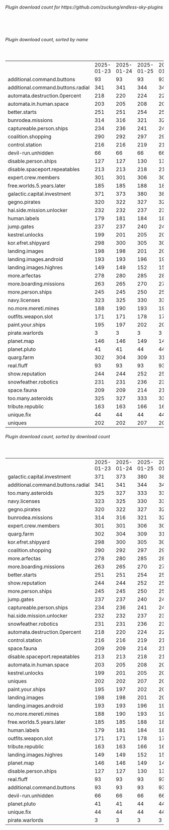 <h6>Plugin download count for https://github.com/zuckung/endless-sky-plugins</h6><br>
<br>
<h6>Plugin download count, sorted by name</h6><sub><sup><br>
<table>
	<tr>
		<td></td>
		<td>2025-01-23</td>
		<td>2025-01-24</td>
		<td>2025-01-25</td>
		<td>2025-01-26</td>
		<td>2025-01-27</td>
		<td>2025-01-28</td>
		<td>2025-01-29</td>
		<td>today +</td>
	</tr>
	<tr>
		<td>additional.command.buttons</td>
		<td>93</td>
		<td>93</td>
		<td>93</td>
		<td>93</td>
		<td>93</td>
		<td>93</td>
		<td>93</td>
		<td></td>
	</tr>
	<tr>
		<td>additional.command.buttons.radial</td>
		<td>341</td>
		<td>341</td>
		<td>344</td>
		<td>346</td>
		<td>349</td>
		<td>355</td>
		<td>358</td>
		<td>+ 3</td>
	</tr>
	<tr>
		<td>automata.destruction.0percent</td>
		<td>218</td>
		<td>220</td>
		<td>224</td>
		<td>224</td>
		<td>227</td>
		<td>229</td>
		<td>234</td>
		<td>+ 5</td>
	</tr>
	<tr>
		<td>automata.in.human.space</td>
		<td>203</td>
		<td>205</td>
		<td>208</td>
		<td>208</td>
		<td>211</td>
		<td>213</td>
		<td>218</td>
		<td>+ 5</td>
	</tr>
	<tr>
		<td>better.starts</td>
		<td>251</td>
		<td>251</td>
		<td>254</td>
		<td>256</td>
		<td>259</td>
		<td>263</td>
		<td>272</td>
		<td>+ 9</td>
	</tr>
	<tr>
		<td>bunrodea.missions</td>
		<td>314</td>
		<td>316</td>
		<td>321</td>
		<td>321</td>
		<td>326</td>
		<td>330</td>
		<td>339</td>
		<td>+ 9</td>
	</tr>
	<tr>
		<td>captureable.person.ships</td>
		<td>234</td>
		<td>236</td>
		<td>241</td>
		<td>244</td>
		<td>248</td>
		<td>250</td>
		<td>253</td>
		<td>+ 3</td>
	</tr>
	<tr>
		<td>coalition.shopping</td>
		<td>290</td>
		<td>292</td>
		<td>297</td>
		<td>297</td>
		<td>300</td>
		<td>304</td>
		<td>313</td>
		<td>+ 9</td>
	</tr>
	<tr>
		<td>control.station</td>
		<td>216</td>
		<td>216</td>
		<td>219</td>
		<td>219</td>
		<td>222</td>
		<td>224</td>
		<td>227</td>
		<td>+ 3</td>
	</tr>
	<tr>
		<td>devil-run.unhidden</td>
		<td>66</td>
		<td>66</td>
		<td>66</td>
		<td>66</td>
		<td>66</td>
		<td>66</td>
		<td>66</td>
		<td></td>
	</tr>
	<tr>
		<td>disable.person.ships</td>
		<td>127</td>
		<td>127</td>
		<td>130</td>
		<td>130</td>
		<td>133</td>
		<td>133</td>
		<td>136</td>
		<td>+ 3</td>
	</tr>
	<tr>
		<td>disable.spaceport.repeatables</td>
		<td>213</td>
		<td>213</td>
		<td>218</td>
		<td>218</td>
		<td>221</td>
		<td>221</td>
		<td>224</td>
		<td>+ 3</td>
	</tr>
	<tr>
		<td>expert.crew.members</td>
		<td>301</td>
		<td>301</td>
		<td>306</td>
		<td>306</td>
		<td>309</td>
		<td>315</td>
		<td>326</td>
		<td>+ 11</td>
	</tr>
	<tr>
		<td>free.worlds.5.years.later</td>
		<td>185</td>
		<td>185</td>
		<td>188</td>
		<td>188</td>
		<td>191</td>
		<td>193</td>
		<td>196</td>
		<td>+ 3</td>
	</tr>
	<tr>
		<td>galactic.capital.investment</td>
		<td>371</td>
		<td>373</td>
		<td>380</td>
		<td>382</td>
		<td>389</td>
		<td>389</td>
		<td>398</td>
		<td>+ 9</td>
	</tr>
	<tr>
		<td>gegno.pirates</td>
		<td>320</td>
		<td>322</td>
		<td>327</td>
		<td>329</td>
		<td>334</td>
		<td>336</td>
		<td>341</td>
		<td>+ 5</td>
	</tr>
	<tr>
		<td>hai.side.mission.unlocker</td>
		<td>232</td>
		<td>232</td>
		<td>237</td>
		<td>237</td>
		<td>240</td>
		<td>240</td>
		<td>247</td>
		<td>+ 7</td>
	</tr>
	<tr>
		<td>human.labels</td>
		<td>179</td>
		<td>181</td>
		<td>184</td>
		<td>184</td>
		<td>187</td>
		<td>187</td>
		<td>190</td>
		<td>+ 3</td>
	</tr>
	<tr>
		<td>jump.gates</td>
		<td>237</td>
		<td>237</td>
		<td>240</td>
		<td>242</td>
		<td>245</td>
		<td>247</td>
		<td>258</td>
		<td>+ 11</td>
	</tr>
	<tr>
		<td>kestrel.unlocks</td>
		<td>199</td>
		<td>201</td>
		<td>205</td>
		<td>206</td>
		<td>209</td>
		<td>209</td>
		<td>216</td>
		<td>+ 7</td>
	</tr>
	<tr>
		<td>kor.efret.shipyard</td>
		<td>298</td>
		<td>300</td>
		<td>305</td>
		<td>306</td>
		<td>309</td>
		<td>311</td>
		<td>322</td>
		<td>+ 11</td>
	</tr>
	<tr>
		<td>landing.images</td>
		<td>198</td>
		<td>198</td>
		<td>201</td>
		<td>201</td>
		<td>204</td>
		<td>204</td>
		<td>209</td>
		<td>+ 5</td>
	</tr>
	<tr>
		<td>landing.images.android</td>
		<td>193</td>
		<td>193</td>
		<td>196</td>
		<td>196</td>
		<td>199</td>
		<td>201</td>
		<td>204</td>
		<td>+ 3</td>
	</tr>
	<tr>
		<td>landing.images.highres</td>
		<td>149</td>
		<td>149</td>
		<td>152</td>
		<td>152</td>
		<td>155</td>
		<td>155</td>
		<td>160</td>
		<td>+ 5</td>
	</tr>
	<tr>
		<td>more.arfectas</td>
		<td>278</td>
		<td>280</td>
		<td>285</td>
		<td>288</td>
		<td>291</td>
		<td>297</td>
		<td>304</td>
		<td>+ 7</td>
	</tr>
	<tr>
		<td>more.boarding.missions</td>
		<td>263</td>
		<td>265</td>
		<td>270</td>
		<td>270</td>
		<td>275</td>
		<td>277</td>
		<td>284</td>
		<td>+ 7</td>
	</tr>
	<tr>
		<td>more.person.ships</td>
		<td>245</td>
		<td>245</td>
		<td>250</td>
		<td>250</td>
		<td>253</td>
		<td>255</td>
		<td>258</td>
		<td>+ 3</td>
	</tr>
	<tr>
		<td>navy.licenses</td>
		<td>323</td>
		<td>325</td>
		<td>330</td>
		<td>335</td>
		<td>340</td>
		<td>342</td>
		<td>347</td>
		<td>+ 5</td>
	</tr>
	<tr>
		<td>no.more.mereti.mines</td>
		<td>188</td>
		<td>190</td>
		<td>193</td>
		<td>195</td>
		<td>198</td>
		<td>200</td>
		<td>203</td>
		<td>+ 3</td>
	</tr>
	<tr>
		<td>outfits.weapon.slot</td>
		<td>171</td>
		<td>171</td>
		<td>178</td>
		<td>178</td>
		<td>183</td>
		<td>183</td>
		<td>188</td>
		<td>+ 5</td>
	</tr>
	<tr>
		<td>paint.your.ships</td>
		<td>195</td>
		<td>197</td>
		<td>202</td>
		<td>202</td>
		<td>207</td>
		<td>207</td>
		<td>212</td>
		<td>+ 5</td>
	</tr>
	<tr>
		<td>pirate.warlords</td>
		<td>3</td>
		<td>3</td>
		<td>3</td>
		<td>3</td>
		<td>3</td>
		<td>3</td>
		<td>3</td>
		<td></td>
	</tr>
	<tr>
		<td>planet.map</td>
		<td>146</td>
		<td>146</td>
		<td>149</td>
		<td>149</td>
		<td>152</td>
		<td>152</td>
		<td>157</td>
		<td>+ 5</td>
	</tr>
	<tr>
		<td>planet.pluto</td>
		<td>41</td>
		<td>41</td>
		<td>44</td>
		<td>44</td>
		<td>47</td>
		<td>47</td>
		<td>54</td>
		<td>+ 7</td>
	</tr>
	<tr>
		<td>quarg.farm</td>
		<td>302</td>
		<td>304</td>
		<td>309</td>
		<td>311</td>
		<td>314</td>
		<td>316</td>
		<td>323</td>
		<td>+ 7</td>
	</tr>
	<tr>
		<td>real.fluff</td>
		<td>93</td>
		<td>93</td>
		<td>93</td>
		<td>93</td>
		<td>93</td>
		<td>93</td>
		<td>93</td>
		<td></td>
	</tr>
	<tr>
		<td>show.reputation</td>
		<td>244</td>
		<td>244</td>
		<td>252</td>
		<td>252</td>
		<td>255</td>
		<td>257</td>
		<td>260</td>
		<td>+ 3</td>
	</tr>
	<tr>
		<td>snowfeather.robotics</td>
		<td>231</td>
		<td>231</td>
		<td>236</td>
		<td>238</td>
		<td>241</td>
		<td>241</td>
		<td>246</td>
		<td>+ 5</td>
	</tr>
	<tr>
		<td>space.fauna</td>
		<td>209</td>
		<td>209</td>
		<td>214</td>
		<td>214</td>
		<td>217</td>
		<td>221</td>
		<td>226</td>
		<td>+ 5</td>
	</tr>
	<tr>
		<td>too.many.asteroids</td>
		<td>325</td>
		<td>327</td>
		<td>333</td>
		<td>337</td>
		<td>340</td>
		<td>344</td>
		<td>351</td>
		<td>+ 7</td>
	</tr>
	<tr>
		<td>tribute.republic</td>
		<td>163</td>
		<td>163</td>
		<td>166</td>
		<td>169</td>
		<td>172</td>
		<td>174</td>
		<td>177</td>
		<td>+ 3</td>
	</tr>
	<tr>
		<td>unique.fix</td>
		<td>44</td>
		<td>44</td>
		<td>44</td>
		<td>44</td>
		<td>44</td>
		<td>44</td>
		<td>44</td>
		<td></td>
	</tr>
	<tr>
		<td>uniques</td>
		<td>202</td>
		<td>202</td>
		<td>207</td>
		<td>207</td>
		<td>210</td>
		<td>210</td>
		<td>215</td>
		<td>+ 5</td>
	</tr>
</table>
</sub></sup>
<h6>Plugin download count, sorted by download count</h6><sub><sup><br>
<table>
	<tr>
		<td></td>
		<td>2025-01-23</td>
		<td>2025-01-24</td>
		<td>2025-01-25</td>
		<td>2025-01-26</td>
		<td>2025-01-27</td>
		<td>2025-01-28</td>
		<td>2025-01-29</td>
		<td>today +</td>
	</tr>
	<tr>
		<td>galactic.capital.investment</td>
		<td>371</td>
		<td>373</td>
		<td>380</td>
		<td>382</td>
		<td>389</td>
		<td>389</td>
		<td>398</td>
		<td>+ 9</td>
	</tr>
	<tr>
		<td>additional.command.buttons.radial</td>
		<td>341</td>
		<td>341</td>
		<td>344</td>
		<td>346</td>
		<td>349</td>
		<td>355</td>
		<td>358</td>
		<td>+ 3</td>
	</tr>
	<tr>
		<td>too.many.asteroids</td>
		<td>325</td>
		<td>327</td>
		<td>333</td>
		<td>337</td>
		<td>340</td>
		<td>344</td>
		<td>351</td>
		<td>+ 7</td>
	</tr>
	<tr>
		<td>navy.licenses</td>
		<td>323</td>
		<td>325</td>
		<td>330</td>
		<td>335</td>
		<td>340</td>
		<td>342</td>
		<td>347</td>
		<td>+ 5</td>
	</tr>
	<tr>
		<td>gegno.pirates</td>
		<td>320</td>
		<td>322</td>
		<td>327</td>
		<td>329</td>
		<td>334</td>
		<td>336</td>
		<td>341</td>
		<td>+ 5</td>
	</tr>
	<tr>
		<td>bunrodea.missions</td>
		<td>314</td>
		<td>316</td>
		<td>321</td>
		<td>321</td>
		<td>326</td>
		<td>330</td>
		<td>339</td>
		<td>+ 9</td>
	</tr>
	<tr>
		<td>expert.crew.members</td>
		<td>301</td>
		<td>301</td>
		<td>306</td>
		<td>306</td>
		<td>309</td>
		<td>315</td>
		<td>326</td>
		<td>+ 11</td>
	</tr>
	<tr>
		<td>quarg.farm</td>
		<td>302</td>
		<td>304</td>
		<td>309</td>
		<td>311</td>
		<td>314</td>
		<td>316</td>
		<td>323</td>
		<td>+ 7</td>
	</tr>
	<tr>
		<td>kor.efret.shipyard</td>
		<td>298</td>
		<td>300</td>
		<td>305</td>
		<td>306</td>
		<td>309</td>
		<td>311</td>
		<td>322</td>
		<td>+ 11</td>
	</tr>
	<tr>
		<td>coalition.shopping</td>
		<td>290</td>
		<td>292</td>
		<td>297</td>
		<td>297</td>
		<td>300</td>
		<td>304</td>
		<td>313</td>
		<td>+ 9</td>
	</tr>
	<tr>
		<td>more.arfectas</td>
		<td>278</td>
		<td>280</td>
		<td>285</td>
		<td>288</td>
		<td>291</td>
		<td>297</td>
		<td>304</td>
		<td>+ 7</td>
	</tr>
	<tr>
		<td>more.boarding.missions</td>
		<td>263</td>
		<td>265</td>
		<td>270</td>
		<td>270</td>
		<td>275</td>
		<td>277</td>
		<td>284</td>
		<td>+ 7</td>
	</tr>
	<tr>
		<td>better.starts</td>
		<td>251</td>
		<td>251</td>
		<td>254</td>
		<td>256</td>
		<td>259</td>
		<td>263</td>
		<td>272</td>
		<td>+ 9</td>
	</tr>
	<tr>
		<td>show.reputation</td>
		<td>244</td>
		<td>244</td>
		<td>252</td>
		<td>252</td>
		<td>255</td>
		<td>257</td>
		<td>260</td>
		<td>+ 3</td>
	</tr>
	<tr>
		<td>more.person.ships</td>
		<td>245</td>
		<td>245</td>
		<td>250</td>
		<td>250</td>
		<td>253</td>
		<td>255</td>
		<td>258</td>
		<td>+ 3</td>
	</tr>
	<tr>
		<td>jump.gates</td>
		<td>237</td>
		<td>237</td>
		<td>240</td>
		<td>242</td>
		<td>245</td>
		<td>247</td>
		<td>258</td>
		<td>+ 11</td>
	</tr>
	<tr>
		<td>captureable.person.ships</td>
		<td>234</td>
		<td>236</td>
		<td>241</td>
		<td>244</td>
		<td>248</td>
		<td>250</td>
		<td>253</td>
		<td>+ 3</td>
	</tr>
	<tr>
		<td>hai.side.mission.unlocker</td>
		<td>232</td>
		<td>232</td>
		<td>237</td>
		<td>237</td>
		<td>240</td>
		<td>240</td>
		<td>247</td>
		<td>+ 7</td>
	</tr>
	<tr>
		<td>snowfeather.robotics</td>
		<td>231</td>
		<td>231</td>
		<td>236</td>
		<td>238</td>
		<td>241</td>
		<td>241</td>
		<td>246</td>
		<td>+ 5</td>
	</tr>
	<tr>
		<td>automata.destruction.0percent</td>
		<td>218</td>
		<td>220</td>
		<td>224</td>
		<td>224</td>
		<td>227</td>
		<td>229</td>
		<td>234</td>
		<td>+ 5</td>
	</tr>
	<tr>
		<td>control.station</td>
		<td>216</td>
		<td>216</td>
		<td>219</td>
		<td>219</td>
		<td>222</td>
		<td>224</td>
		<td>227</td>
		<td>+ 3</td>
	</tr>
	<tr>
		<td>space.fauna</td>
		<td>209</td>
		<td>209</td>
		<td>214</td>
		<td>214</td>
		<td>217</td>
		<td>221</td>
		<td>226</td>
		<td>+ 5</td>
	</tr>
	<tr>
		<td>disable.spaceport.repeatables</td>
		<td>213</td>
		<td>213</td>
		<td>218</td>
		<td>218</td>
		<td>221</td>
		<td>221</td>
		<td>224</td>
		<td>+ 3</td>
	</tr>
	<tr>
		<td>automata.in.human.space</td>
		<td>203</td>
		<td>205</td>
		<td>208</td>
		<td>208</td>
		<td>211</td>
		<td>213</td>
		<td>218</td>
		<td>+ 5</td>
	</tr>
	<tr>
		<td>kestrel.unlocks</td>
		<td>199</td>
		<td>201</td>
		<td>205</td>
		<td>206</td>
		<td>209</td>
		<td>209</td>
		<td>216</td>
		<td>+ 7</td>
	</tr>
	<tr>
		<td>uniques</td>
		<td>202</td>
		<td>202</td>
		<td>207</td>
		<td>207</td>
		<td>210</td>
		<td>210</td>
		<td>215</td>
		<td>+ 5</td>
	</tr>
	<tr>
		<td>paint.your.ships</td>
		<td>195</td>
		<td>197</td>
		<td>202</td>
		<td>202</td>
		<td>207</td>
		<td>207</td>
		<td>212</td>
		<td>+ 5</td>
	</tr>
	<tr>
		<td>landing.images</td>
		<td>198</td>
		<td>198</td>
		<td>201</td>
		<td>201</td>
		<td>204</td>
		<td>204</td>
		<td>209</td>
		<td>+ 5</td>
	</tr>
	<tr>
		<td>landing.images.android</td>
		<td>193</td>
		<td>193</td>
		<td>196</td>
		<td>196</td>
		<td>199</td>
		<td>201</td>
		<td>204</td>
		<td>+ 3</td>
	</tr>
	<tr>
		<td>no.more.mereti.mines</td>
		<td>188</td>
		<td>190</td>
		<td>193</td>
		<td>195</td>
		<td>198</td>
		<td>200</td>
		<td>203</td>
		<td>+ 3</td>
	</tr>
	<tr>
		<td>free.worlds.5.years.later</td>
		<td>185</td>
		<td>185</td>
		<td>188</td>
		<td>188</td>
		<td>191</td>
		<td>193</td>
		<td>196</td>
		<td>+ 3</td>
	</tr>
	<tr>
		<td>human.labels</td>
		<td>179</td>
		<td>181</td>
		<td>184</td>
		<td>184</td>
		<td>187</td>
		<td>187</td>
		<td>190</td>
		<td>+ 3</td>
	</tr>
	<tr>
		<td>outfits.weapon.slot</td>
		<td>171</td>
		<td>171</td>
		<td>178</td>
		<td>178</td>
		<td>183</td>
		<td>183</td>
		<td>188</td>
		<td>+ 5</td>
	</tr>
	<tr>
		<td>tribute.republic</td>
		<td>163</td>
		<td>163</td>
		<td>166</td>
		<td>169</td>
		<td>172</td>
		<td>174</td>
		<td>177</td>
		<td>+ 3</td>
	</tr>
	<tr>
		<td>landing.images.highres</td>
		<td>149</td>
		<td>149</td>
		<td>152</td>
		<td>152</td>
		<td>155</td>
		<td>155</td>
		<td>160</td>
		<td>+ 5</td>
	</tr>
	<tr>
		<td>planet.map</td>
		<td>146</td>
		<td>146</td>
		<td>149</td>
		<td>149</td>
		<td>152</td>
		<td>152</td>
		<td>157</td>
		<td>+ 5</td>
	</tr>
	<tr>
		<td>disable.person.ships</td>
		<td>127</td>
		<td>127</td>
		<td>130</td>
		<td>130</td>
		<td>133</td>
		<td>133</td>
		<td>136</td>
		<td>+ 3</td>
	</tr>
	<tr>
		<td>real.fluff</td>
		<td>93</td>
		<td>93</td>
		<td>93</td>
		<td>93</td>
		<td>93</td>
		<td>93</td>
		<td>93</td>
		<td></td>
	</tr>
	<tr>
		<td>additional.command.buttons</td>
		<td>93</td>
		<td>93</td>
		<td>93</td>
		<td>93</td>
		<td>93</td>
		<td>93</td>
		<td>93</td>
		<td></td>
	</tr>
	<tr>
		<td>devil-run.unhidden</td>
		<td>66</td>
		<td>66</td>
		<td>66</td>
		<td>66</td>
		<td>66</td>
		<td>66</td>
		<td>66</td>
		<td></td>
	</tr>
	<tr>
		<td>planet.pluto</td>
		<td>41</td>
		<td>41</td>
		<td>44</td>
		<td>44</td>
		<td>47</td>
		<td>47</td>
		<td>54</td>
		<td>+ 7</td>
	</tr>
	<tr>
		<td>unique.fix</td>
		<td>44</td>
		<td>44</td>
		<td>44</td>
		<td>44</td>
		<td>44</td>
		<td>44</td>
		<td>44</td>
		<td></td>
	</tr>
	<tr>
		<td>pirate.warlords</td>
		<td>3</td>
		<td>3</td>
		<td>3</td>
		<td>3</td>
		<td>3</td>
		<td>3</td>
		<td>3</td>
		<td></td>
	</tr>
</table>
</sub></sup>
